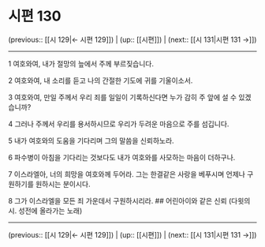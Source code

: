 # 시편 130

(previous:: [[시 129|← 시편 129]]) | (up:: [[시편]]) | (next:: [[시 131|시편 131 →]])

***




1 
여호와여, 내가 절망의 늪에서 주께 부르짖습니다. 



2 
여호와여, 내 소리를 듣고 나의 간절한 기도에 귀를 기울이소서. 



3 
여호와여, 만일 주께서 우리 죄를 일일이 기록하신다면 누가 감히 주 앞에 설 수 있겠습니까? 



4 
그러나 주께서 우리를 용서하시므로 우리가 두려운 마음으로 주를 섬깁니다. 



5 
내가 여호와의 도움을 기다리며 그의 말씀을 신뢰하노라. 



6 
파수병이 아침을 기다리는 것보다도 내가 여호와를 사모하는 마음이 더하구나. 



7 
이스라엘아, 너의 희망을 여호와께 두어라. 그는 한결같은 사랑을 베푸시며 언제나 구원하기를 원하시는 분이시다. 



8 
그가 이스라엘을 모든 죄 가운데서 구원하시리라. ## 어린아이와 같은 신뢰 (다윗의 시. 성전에 올라가는 노래)

***

(previous:: [[시 129|← 시편 129]]) | (up:: [[시편]]) | (next:: [[시 131|시편 131 →]])
